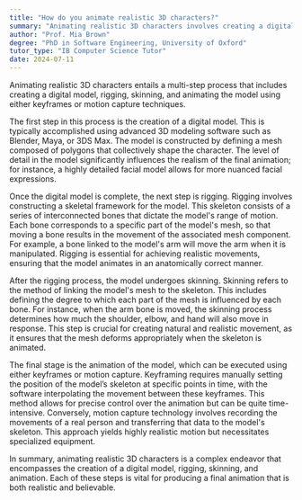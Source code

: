 ```yaml
---
title: "How do you animate realistic 3D characters?"
summary: "Animating realistic 3D characters involves creating a digital model, rigging, skinning, and then animating using keyframes or motion capture."
author: "Prof. Mia Brown"
degree: "PhD in Software Engineering, University of Oxford"
tutor_type: "IB Computer Science Tutor"
date: 2024-07-11
---
```


Animating realistic 3D characters entails a multi-step process that includes creating a digital model, rigging, skinning, and animating the model using either keyframes or motion capture techniques.

The first step in this process is the creation of a digital model. This is typically accomplished using advanced 3D modeling software such as Blender, Maya, or 3DS Max. The model is constructed by defining a mesh composed of polygons that collectively shape the character. The level of detail in the model significantly influences the realism of the final animation; for instance, a highly detailed facial model allows for more nuanced facial expressions.

Once the digital model is complete, the next step is rigging. Rigging involves constructing a skeletal framework for the model. This skeleton consists of a series of interconnected bones that dictate the model's range of motion. Each bone corresponds to a specific part of the model's mesh, so that moving a bone results in the movement of the associated mesh component. For example, a bone linked to the model's arm will move the arm when it is manipulated. Rigging is essential for achieving realistic movements, ensuring that the model animates in an anatomically correct manner.

After the rigging process, the model undergoes skinning. Skinning refers to the method of linking the model's mesh to the skeleton. This includes defining the degree to which each part of the mesh is influenced by each bone. For instance, when the arm bone is moved, the skinning process determines how much the shoulder, elbow, and hand will also move in response. This step is crucial for creating natural and realistic movement, as it ensures that the mesh deforms appropriately when the skeleton is animated.

The final stage is the animation of the model, which can be executed using either keyframes or motion capture. Keyframing requires manually setting the position of the model’s skeleton at specific points in time, with the software interpolating the movement between these keyframes. This method allows for precise control over the animation but can be quite time-intensive. Conversely, motion capture technology involves recording the movements of a real person and transferring that data to the model's skeleton. This approach yields highly realistic motion but necessitates specialized equipment.

In summary, animating realistic 3D characters is a complex endeavor that encompasses the creation of a digital model, rigging, skinning, and animation. Each of these steps is vital for producing a final animation that is both realistic and believable.
    